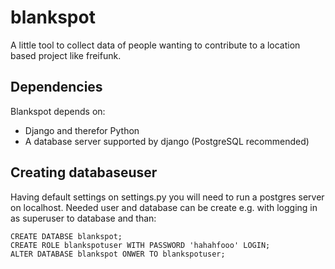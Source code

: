 blankspot
=========

A little tool to collect data of people wanting to contribute to a 
location based project like freifunk.

Dependencies
------------

Blankspot depends on:
- Django and therefor Python
- A database server supported by django (PostgreSQL recommended)


Creating databaseuser
---------------------

Having default settings on settings.py you will need to run a postgres 
server on localhost. Needed user and database can be create e.g. with 
logging in as superuser to database and than:

	CREATE DATABSE blankspot;
	CREATE ROLE blankspotuser WITH PASSWORD 'hahahfooo' LOGIN;
	ALTER DATABASE blankspot ONWER TO blankspotuser;
